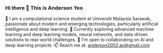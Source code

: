 ### Hi there 👋 This is Anderson Yeo 

🔭 I am a computational science student at Universiti Malaysia Sarawak, passionate about modern and emerging technologies, particularly artificial intelligence and deep learning.
🌱 Currently exploring advanced machine learning and deep learning models, neural networks, and data-driven solutions to real-world challenges.
👯 I'm open to collaborating on AI and deep learning projects.
📫 Reach me at: anderson2002.ay@gmail.com

